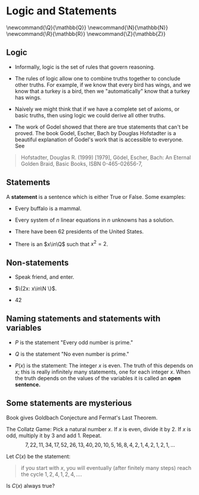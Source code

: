 # Logic and Statements

\newcommand{\Q}{\mathbb{Q}}
\newcommand{\N}{\mathbb{N}}
\newcommand{\R}{\mathbb{R}}
\newcommand{\Z}{\mathbb{Z}}

## Logic

- Informally, logic is the set of rules that govern reasoning.  

- The rules of logic allow one to combine truths together to conclude other truths.  For example,
if we know that every bird has wings, and we know that a turkey is a bird, then we "automatically" know
that a turkey has wings.

- Naively we might think that if we have a complete set of axioms, or basic truths, then using
logic we could derive all other truths. 

- The work of Godel  showed that there are true statements that can't be proved.  The book
Godel, Escher, Bach by Douglas Hofstadter is a beautiful explanation of Godel's work that
is accessible to everyone. See

> Hofstadter, Douglas R. (1999) [1979], Gödel, Escher, Bach: An Eternal Golden Braid, Basic Books, ISBN 0-465-02656-7, 

## Statements

A **statement** is a sentence which is either True or False. Some examples:

- Every buffalo is a mammal.

- Every system of $n$ linear equations in $n$ unknowns has a solution.

- There have been 62 presidents of the United States.

- There is an $x\in\Q$ such that $x^2=2$.

## Non-statements

- Speak friend, and enter.

- $\{2x: x\in\N \}$.

- 42

## Naming statements and statements with variables

- $P$ is the statement "Every odd number is prime."

- $Q$ is the statement "No even number is prime."

- $P(x)$ is the statement: The integer $x$ is even. The truth of this depends on $x$; this is really
infinitely many statements, one for each integer $x$.  When the truth depends on the values of the variables
it is called an **open sentence.**

## Some statements are mysterious

Book gives Goldbach Conjecture and Fermat's Last Theorem.

The Collatz Game: Pick a natural number $x$.  If $x$ is even, divide it by $2$.  If $x$ is odd,
multiply it by $3$ and add $1$.  Repeat.  
$$
7,22,11,34,17,52,26,13,40,20,10,5,16,8,4,2,1,4,2,1,2,1,\ldots
$$

Let $C(x)$ be the statement:

> if you start with $x$, you will eventually (after finitely many steps) 
> reach the cycle $1,2,4,1,2,4,\ldots$. 

Is $C(x)$ always true?




